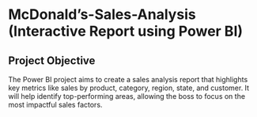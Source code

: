 # McDonald’s-Sales-Analysis (Interactive Report using Power BI)
## Project Objective
The Power BI project aims to create a sales analysis report that highlights key metrics like sales by product, category, region, state, and customer. It will help identify top-performing areas, allowing the boss to focus on the most impactful sales factors.
